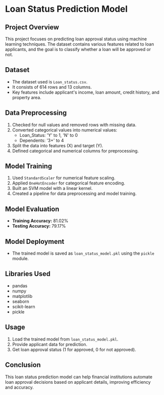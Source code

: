 # Loan Status Prediction Model

## Project Overview
This project focuses on predicting loan approval status using machine learning techniques. The dataset contains various features related to loan applicants, and the goal is to classify whether a loan will be approved or not.

## Dataset
- The dataset used is `Loan_status.csv`.
- It consists of 614 rows and 13 columns.
- Key features include applicant's income, loan amount, credit history, and property area.

## Data Preprocessing
1. Checked for null values and removed rows with missing data.
2. Converted categorical values into numerical values:
   - Loan_Status: 'Y' to 1, 'N' to 0
   - Dependents: '3+' to 4
3. Split the data into features (X) and target (Y).
4. Defined categorical and numerical columns for preprocessing.

## Model Training
1. Used `StandardScaler` for numerical feature scaling.
2. Applied `OneHotEncoder` for categorical feature encoding.
3. Built an SVM model with a linear kernel.
4. Created a pipeline for data preprocessing and model training.

## Model Evaluation
- **Training Accuracy:** 81.02%
- **Testing Accuracy:** 79.17%

## Model Deployment
- The trained model is saved as `loan_status_model.pkl` using the `pickle` module.

## Libraries Used
- pandas
- numpy
- matplotlib
- seaborn
- scikit-learn
- pickle

## Usage
1. Load the trained model from `loan_status_model.pkl`.
2. Provide applicant data for prediction.
3. Get loan approval status (1 for approved, 0 for not approved).

## Conclusion
This loan status prediction model can help financial institutions automate loan approval decisions based on applicant details, improving efficiency and accuracy.
